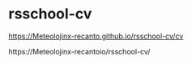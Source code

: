 # rsschool-cv
https://Meteolojinx-recanto.github.io/rsschool-cv/cv

https://Meteolojinx-recantoio/rsschool-cv/
